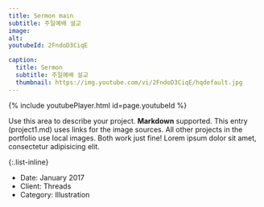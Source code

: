 ```yaml
---
title: Sermon main
subtitle: 주일예배 설교
image: 
alt: 
youtubeId: 2FndoD3CiqE

caption:
  title: Sermon
  subtitle: 주일예배 설교
  thumbnail: https://img.youtube.com/vi/2FndoD3CiqE/hqdefault.jpg
---
```

{% include youtubePlayer.html id=page.youtubeId %}

Use this area to describe your project. **Markdown** supported. This entry (project1.md) uses links for the image sources. All other projects in the portfolio use local images. Both work just fine! Lorem ipsum dolor sit amet, consectetur adipisicing elit. 

{:.list-inline}
- Date: January 2017
- Client: Threads
- Category: Illustration


